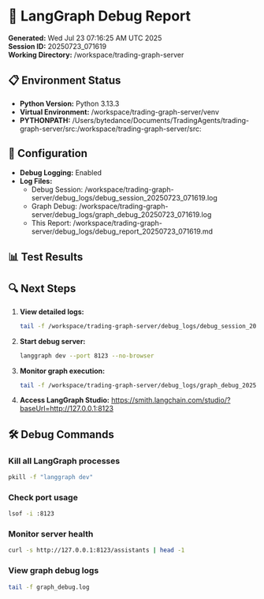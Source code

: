 # 🐛 LangGraph Debug Report

**Generated:** Wed Jul 23 07:16:25 AM UTC 2025  
**Session ID:** 20250723_071619  
**Working Directory:** /workspace/trading-graph-server

## 📋 Environment Status

- **Python Version:** Python 3.13.3
- **Virtual Environment:** /workspace/trading-graph-server/venv
- **PYTHONPATH:** /Users/bytedance/Documents/TradingAgents/trading-graph-server/src:/workspace/trading-graph-server/src:

## 🔧 Configuration

- **Debug Logging:** Enabled
- **Log Files:**
  - Debug Session: /workspace/trading-graph-server/debug_logs/debug_session_20250723_071619.log
  - Graph Debug: /workspace/trading-graph-server/debug_logs/graph_debug_20250723_071619.log
  - This Report: /workspace/trading-graph-server/debug_logs/debug_report_20250723_071619.md

## 📊 Test Results



## 🔍 Next Steps

1. **View detailed logs:**
   ```bash
   tail -f /workspace/trading-graph-server/debug_logs/debug_session_20250723_071619.log
   ```

2. **Start debug server:**
   ```bash
   langgraph dev --port 8123 --no-browser
   ```

3. **Monitor graph execution:**
   ```bash
   tail -f /workspace/trading-graph-server/debug_logs/graph_debug_20250723_071619.log
   ```

4. **Access LangGraph Studio:**
   https://smith.langchain.com/studio/?baseUrl=http://127.0.0.1:8123

## 🛠️ Debug Commands

### Kill all LangGraph processes
```bash
pkill -f "langgraph dev"
```

### Check port usage
```bash
lsof -i :8123
```

### Monitor server health
```bash
curl -s http://127.0.0.1:8123/assistants | head -1
```

### View graph debug logs
```bash
tail -f graph_debug.log
```

